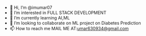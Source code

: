- 👋 Hi, I’m @imumar07
- 👀 I’m interested in FULL STACK DEVELOPMENT
- 🌱 I’m currently learning AI,ML
- 💞️ I’m looking to collaborate on ML project on Diabetes Prediction
- 📫 How to reach me MAIL ME AT:umar630934@gmail.com

<!---
imumar07/imumar07 is a ✨ special ✨ repository because its `README.md` (this file) appears on your GitHub profile.
You can click the Preview link to take a look at your changes.
--->
